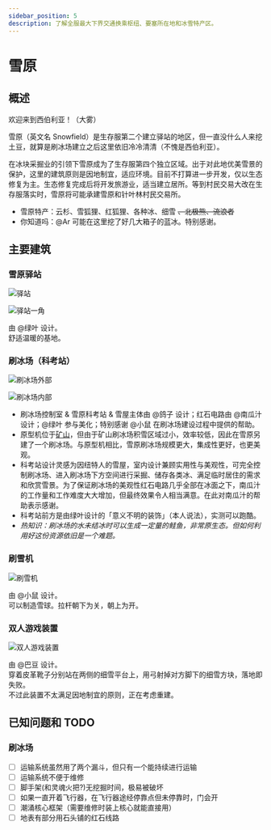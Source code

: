 ```yaml
---
sidebar_position: 5
description: 了解全服最大下界交通换乘枢纽、要塞所在地和冰雪特产区。
---
```


# 雪原

## 概述

欢迎来到西伯利亚！（大雾）

雪原（英文名 Snowfield）是生存服第二个建立驿站的地区，但一直没什么人来挖土豆，就算是刷冰场建立之后这里依旧冷冷清清（不愧是西伯利亚）。

在冰块采掘业的引领下雪原成为了生存服第四个独立区域。出于对此地优美雪景的保护，这里的建筑原则是因地制宜，适应环境。目前不打算进一步开发，仅以生态修复为主。生态修复完成后将开发旅游业，适当建立居所。等到村民交易大改在生存服落实时，雪原将可能承建雪原和针叶林村民交易所。

- 雪原特产：云杉、雪狐狸、红狐狸、各种冰、细雪 ~~、北极熊、流浪者~~
- 你知道吗：@Ar 可能在这里挖了好几大箱子的蓝冰。特别感谢。

## 主要建筑

### 雪原驿站

![驿站](/servers/SurvivalIII/developing_areas/snowfield/post1.webp)

![驿站一角](/servers/SurvivalIII/developing_areas/snowfield/post2.webp)

由 @绿叶 设计。  
舒适温暖的基地。

### 刷冰场（科考站）

![刷冰场外部](/servers/SurvivalIII/developing_areas/snowfield/ice1.webp)

![刷冰场内部](/servers/SurvivalIII/developing_areas/snowfield/ice2.webp)

- 刷冰场控制室 & 雪原科考站 & 雪屋主体由 @鸽子 设计；红石电路由 @南瓜汁 设计；@绿叶 参与美化；特别感谢 @小鼠 在刷冰场建设过程中提供的帮助。
- 原型机位于[矿山](diggings.md)，但由于矿山刷冰场积雪区域过小，效率较低，因此在雪原另建了一个刷冰场。与原型机相比，雪原刷冰场规模更大，集成性更好，也更美观。
- 科考站设计灵感为因纽特人的雪屋，室内设计兼顾实用性与美观性，可完全控制刷冰场、进入刷冰场下方空间进行采掘、储存各类冰、满足临时居住的需求和欣赏雪景。为了保证刷冰场的美观性红石电路几乎全部在冰面之下，南瓜汁的工作量和工作难度大大增加，但最终效果令人相当满意。在此对南瓜汁的帮助表示感谢。
- 科考站前方是由绿叶设计的「意义不明的装饰」（本人说法），实测可以跑酷。
- *热知识：刷冰场的水未结冰时可以生成一定量的鲑鱼，非常原生态。但如何利用好这份资源依旧是一个难题。*

### 刷雪机

![刷雪机](/servers/SurvivalIII/developing_areas/snowfield/snow.webp)

由 @小鼠 设计。  
可以制造雪球。拉杆朝下为关，朝上为开。

### 双人游戏装置

![双人游戏装置](/servers/SurvivalIII/developing_areas/snowfield/couple_game.webp)

由 @巴豆 设计。  
穿着皮革靴子分别站在两侧的细雪平台上，用弓射掉对方脚下的细雪方块，落地即失败。  
不过此装置不太满足因地制宜的原则，正在考虑重建。

## 已知问题和 TODO

### 刷冰场

- [ ] 运输系统虽然用了两个漏斗，但只有一个能持续进行运输
- [ ] 运输系统不便于维修
- [ ] 脚手架(和灵魂火把?)无挖掘时间，极易被破坏
- [ ] 如果一直开着飞行器，在飞行器途经停靠点但未停靠时，门会开
- [ ] 潮涌核心框架（需要维修时装上核心就能直接用）
- [ ] 地表有部分用石头铺的红石线路
